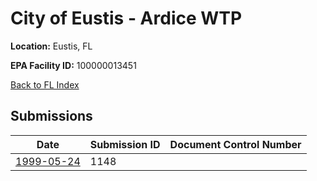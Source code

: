 # City of Eustis - Ardice WTP

**Location:** Eustis, FL

**EPA Facility ID:** 100000013451

[Back to FL Index](../../index.md)

## Submissions

| Date | Submission ID | Document Control Number |
|------|--------------|-------------------------|
| [1999-05-24](submissions/1148.md) | 1148 |  |
